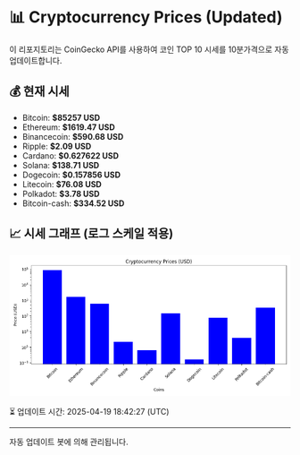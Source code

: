 
# 📊 Cryptocurrency Prices (Updated)

이 리포지토리는 CoinGecko API를 사용하여 코인 TOP 10 시세를 10분가격으로 자동 업데이트합니다.

## 💰 현재 시세
- Bitcoin: **$85257 USD**
- Ethereum: **$1619.47 USD**
- Binancecoin: **$590.68 USD**
- Ripple: **$2.09 USD**
- Cardano: **$0.627622 USD**
- Solana: **$138.71 USD**
- Dogecoin: **$0.157856 USD**
- Litecoin: **$76.08 USD**
- Polkadot: **$3.78 USD**
- Bitcoin-cash: **$334.52 USD**

## 📈 시세 그래프 (로그 스케일 적용)
![Crypto Prices](crypto_prices.png)

⏳ 업데이트 시간: 2025-04-19 18:42:27 (UTC)

---
자동 업데이트 봇에 의해 관리됩니다.
